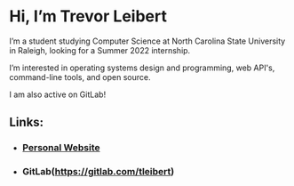 # Hi, I’m Trevor Leibert

I’m a student studying Computer Science at North Carolina State University in Raleigh, looking for a Summer 2022 internship.

I’m interested in operating systems design and programming, web API's, command-line tools, and open source.


I am also active on GitLab!

## Links:
- ### [Personal Website](trevorleibert.xyz)
- ### GitLab(https://gitlab.com/tleibert)

<!---
tleibert/tleibert is a ✨ special ✨ repository because its `README.md` (this file) appears on your GitHub profile.
You can click the Preview link to take a look at your changes.
--->
